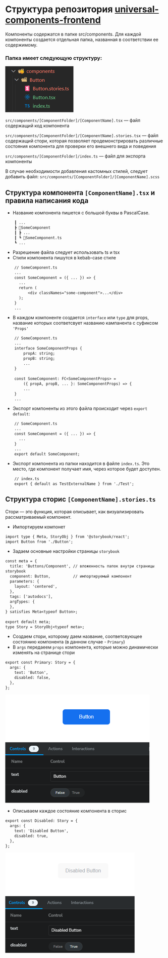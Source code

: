 # Структура репозитория [universal-components-frontend](https://github.com/Zapchaztiulka/universal-components-frontend)

Компоненты содержатся в папке src/components. Для каждой компоненты создается отдельная папка, названная в соответствии ее содержимому. 

### Папка имеет следующую структуру:

![Alt text](<.storybook/asset/foulder structure.png>)

`src/components/[ComponentFolder]/[ComponentName].tsx` — файл содержащий код компонента

`src/components/[ComponentFolder]/[ComponentName].stories.tsx` — файл содержащий стори,  которая позволяет продемонстрировать различные 
состояния компонента для проверки его внешнего вида и поведения

`src/components/[ComponentFolder]/index.ts` — файл для экспорта компоненты

В случае необходимости добавления кастомных стилей, следует добавить файл:
`src/components/[ComponentFolder]/[ComponentName].scss`

## Структура компонента `[ComponentName].tsx` и правила написания кода

- Название компонента пишется с большой буквы в PascalCase.
```
    ┃ ...
    ┣ 📂SomeComponent
    ┃ ┣ ...
    ┃ ┗ 📜SomeComponent.ts
    ┗ ...
```
- Разрешение файла следует использовать ts и tsx
- Стили компонента пишутся в kebab-case стиле

```
    // SomeComponent.ts
    ...
    const SomeComponent = ({ ... }) => {
      ...
      return (
          <div classNames="some-component">...</div>
      );
    }
    ...
```
- В каждом компоненте создается `interface` или `type` для props, название которых соответсвует названию кампанента с суфиксом `'Props'`
```
    // SomeComponent.ts
    ...
    interface SomeComponentProps {
        propA: string;
        propB: string;
        ...
    }
    
    const SomeComponent: FC<SomeComponentProps> = 
        ({ propA, propB, ... }: SomeComponentProps) => {
        ...
    }
    ...
```
- Экспорт компоненты из этого файла происходит через `export default`:
```
    // SomeComponent.ts
    ...
    const SomeComponent = ({ ... }) => {
      ...
    }
    ...
    export default SomeComponent; 
```
- Экспорт компонента из папки находится в файле `index.ts`. Это место, где компонент получает имя, через которое будет доступен.
```
    // index.ts
    export { default as TestExternalName } from './Test';
```

## Структура сторис `[ComponentName].stories.ts`
 Стори — это функция, которая описывает, как визуализировать рассматриваемый компонент.

- Импортируем компонет

```
import type { Meta, StoryObj } from '@storybook/react';
import Button from './Button';
```
- Задаем основные настройки страницы `storybook`
```
const meta = {
  title: 'Buttons/Component', // вложенность папок внутри страницы storybook
  component: Button,          // импортируемый компонент
  parameters: {
    layout: 'centered',
  },
  tags: ['autodocs'],
  argTypes: {
  },
} satisfies Meta<typeof Button>;

export default meta;
type Story = StoryObj<typeof meta>;
```
- Создаем стори, которому даем название, соответсвующее состоянию компонента (в данном случае - `Primary`)
- В `args` передаеем `props` компонента, которые можно динамически изменять на странице стори

```
export const Primary: Story = {
  args: {
    text: 'Button',
    disabled: false,
  },
};
```
![Alt text](.storybook/asset/Button.png)
- Описываем каждое состояние компонента в сторис
```
export const Disabled: Story = {
  args: {
    text: 'Disabled Button',
    disabled: true,
  },
};
```
![Alt text](.storybook/asset/DisButton.png)


